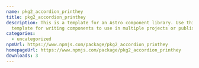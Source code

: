 ```yaml
---
name: pkg2_accordion_printhey
title: pkg2_accordion_printhey
description: This is a template for an Astro component library. Use this
  template for writing components to use in multiple projects or publish to NPM.
categories:
  - uncategorized
npmUrl: https://www.npmjs.com/package/pkg2_accordion_printhey
homepageUrl: https://www.npmjs.com/package/pkg2_accordion_printhey
downloads: 3
---
```

